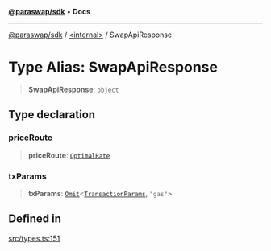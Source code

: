 [**@paraswap/sdk**](../../README.md) • **Docs**

***

[@paraswap/sdk](../../globals.md) / [\<internal\>](../README.md) / SwapApiResponse

# Type Alias: SwapApiResponse

> **SwapApiResponse**: `object`

## Type declaration

### priceRoute

> **priceRoute**: [`OptimalRate`](../../type-aliases/OptimalRate.md)

### txParams

> **txParams**: [`Omit`](Omit.md)\<[`TransactionParams`](../../interfaces/TransactionParams.md), `"gas"`\>

## Defined in

[src/types.ts:151](https://github.com/paraswap/paraswap-sdk/blob/master/src/types.ts#L151)
